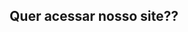 

<div align="center">
    <h2>Quer acessar nosso site??</h2>
    <a href="https://gustavohammes.github.io/ABP--teste/HTML"></a>
    </div>
